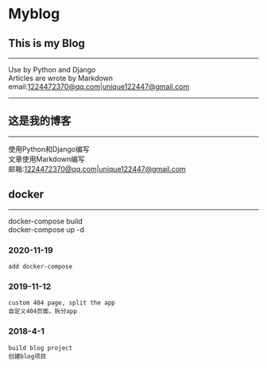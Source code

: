 # Myblog

## This is my Blog

-----
Use by Python and Django  
Articles are wrote by Markdown  
email:1224472370@qq.com|unique122447@gmail.com  

-----

## 这是我的博客

-----

使用Python和Django编写  
文章使用Markdown编写  
邮箱:1224472370@qq.com|unique122447@gmail.com  

## docker

-----
docker-compose build  
docker-compose up -d

### 2020-11-19

```text
add docker-compose
```

### 2019-11-12

```text
custom 404 page, split the app
自定义404页面，拆分app
```

### 2018-4-1

```text
build blog project
创建blog项目
```

